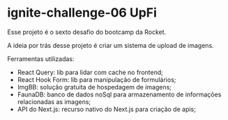 # ignite-challenge-06 UpFi

Esse projeto é o sexto desafio do bootcamp da Rocket.

A ideia por trás desse projeto é criar um sistema de upload de imagens.

Ferramentas utilizadas:
- React Query: lib para lidar com cache no frontend;
- React Hook Form: lib para manipulação de formulários;
- ImgBB: solução gratuita de hospedagem de imagens;
- FaunaDB: banco de dados noSql para armazenamento de informações relacionadas as imagens;
- API do Next.js: recurso nativo do Next.js para criação de apis;
